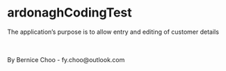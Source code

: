 # ardonaghCodingTest
The application’s purpose is to allow entry and editing of customer details

<br />
<br />
By Bernice Choo - fy.choo@outlook.com


